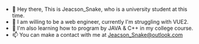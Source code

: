 - 👋 Hey there, This is Jeacson_Snake, who is a university student at this time.
- 🌱 I am willing to be a web engineer, currently I'm struggling with VUE2.
- 🎨 I'm also learning how to program by JAVA & C++ in my college course.
- 📫 You can make a contact with me at Jeacson_Snake@outlook.com

<!---
JeacsonSnake/JeacsonSnake is a ✨ special ✨ repository because its `README.md` (this file) appears on your GitHub profile.
You can click the Preview link to take a look at your changes.
--->
